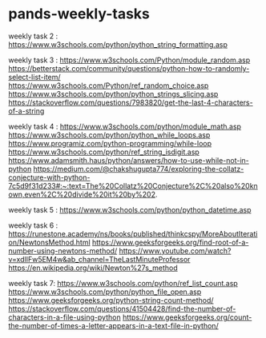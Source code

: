 # pands-weekly-tasks

weekly task 2 : https://www.w3schools.com/python/python_string_formatting.asp

weekly task 3 :  https://www.w3schools.com/Python/module_random.asp
    https://betterstack.com/community/questions/python-how-to-randomly-select-list-item/
    https://www.w3schools.com/Python/ref_random_choice.asp
    https://www.w3schools.com/python/python_strings_slicing.asp
    https://stackoverflow.com/questions/7983820/get-the-last-4-characters-of-a-string

weekly task 4 : https://www.w3schools.com/python/module_math.asp
    https://www.w3schools.com/python/python_while_loops.asp
    https://www.programiz.com/python-programming/while-loop
    https://www.w3schools.com/python/ref_string_isdigit.asp
    https://www.adamsmith.haus/python/answers/how-to-use-while-not-in-python
    https://medium.com/@chakshugupta774/exploring-the-collatz-conjecture-with-python-7c5d9f31d233#:~:text=The%20Collatz%20Conjecture%2C%20also%20known,even%2C%20divide%20it%20by%202.

weekly task 5 : https://www.w3schools.com/python/python_datetime.asp 

weekly task 6 : https://runestone.academy/ns/books/published/thinkcspy/MoreAboutIteration/NewtonsMethod.html
https://www.geeksforgeeks.org/find-root-of-a-number-using-newtons-method/
https://www.youtube.com/watch?v=xdlIFw5EM4w&ab_channel=TheLastMinuteProfessor
https://en.wikipedia.org/wiki/Newton%27s_method

weekly task 7: https://www.w3schools.com/python/ref_list_count.asp
https://www.w3schools.com/python/python_file_open.asp
https://www.geeksforgeeks.org/python-string-count-method/
https://stackoverflow.com/questions/41504428/find-the-number-of-characters-in-a-file-using-python
https://www.geeksforgeeks.org/count-the-number-of-times-a-letter-appears-in-a-text-file-in-python/